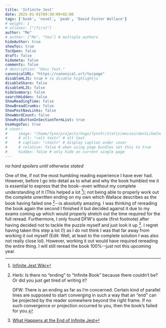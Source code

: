 ```yaml
---
title: 'Infinite Jest'
date: 2025-01-01T09:30:09+02:00
tags: ['book', 'novel', 'peak', 'David Foster Wallace']
# weight: 1
# aliases: ["/first"]
author: "Me"
# author: ["Me", "You"] # multiple authors
hideAuthor: true
showToc: true
TocOpen: false
draft: false
hidemeta: false
comments: false
# description: "Desc Text."
canonicalURL: "https://canonical.url/to/page"
disableHLJS: true # to disable highlightjs
disableShare: false
disableHLJS: false
hideSummary: false
searchHidden: false
ShowReadingTime: false
ShowBreadCrumbs: false
ShowPostNavLinks: false
ShowWordCount: false
ShowRssButtonInSectionTermList: true
UseHugoToc: true
# cover:
#     image: "/home/fynn/projects/hugo/fynnfr/static/movies/dontLikeCover.png" # image path/url
#     # alt: "<alt text>" # alt text
#     # caption: "<text>" # display caption under cover
#     # relative: false # when using page bundles set this to true
#     hidden: false # only hide on current single page
---
```

*no hard spoilers until otherwise stated*

One of the, if not the most humbling reading experience I have ever had.
However, before I go into detail as to what and why the book humbled me it is
essential to express that the book--even without my complete understanding of it (This helped a lot [^1]);
not being able to properly work out the complete unwritten ending on my own
which Wallace describes as the book having failed one [^2]--is absolutly
amazing. I was thinking of rereading the book again the second I finished
it but decided against it due to my exams coming up which would properly
stretch out the time required for the full reread. Furthermore, I only found
DFW's quote (first footnote) after having decided not to tackle the puzzle
myself and just look it up [^3]. I regret having taken this step a lot (!) as I do
not think I was that far away from working it out myself (Edit: Well, at least to the complete solution I was also not really close lol). However, working it
out would have required rereading the entire thing. I will still reread the
book 100%--just not this upcoming year.

[^2]: Herb: Is there no “ending” to “Infinite Book” because there couldn’t be? Or did you just get tired of writing it?

    DFW: There is an ending as far as I’m concerned. Certain kind of parallel lines are supposed to start converging in such a way that an “end” can be projected by the reader somewhere beyond the right frame. If no such convergence or projection occurred to you, then the book’s failed for you.

[^3]: [What Happens at the End of Infinite Jest](http://www.aaronsw.com/weblog/ijend)

[^1]: [Infinite Jest Wiki](https://infinitejest.wallacewiki.com/)
